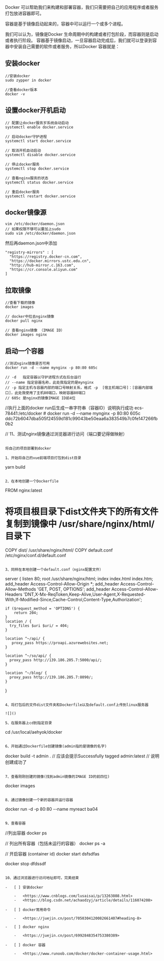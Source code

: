 

Docker 可以帮助我们来构建和部署容器，我们只需要把自己的应用程序或者服务打包放进容器即可。

容器是基于镜像启动起来的，容器中可以运行一个或多个进程。

我们可以认为，镜像是Docker 生命周期中的构建或者打包阶段，而容器则是启动或者执行阶段。
容器基于镜像启动，一旦容器启动完成后，我们就可以登录到容器中安装自己需要的软件或者服务，所以Docker 容器就是：

## 安装docker
```
//安装docker
sudo zypper in docker

//查看docker版本
docker -v
```

## 设置docker开机启动
```
// 配置让docker服务岁系统自动启动
systemctl enable docker.service

// 启动docker守护进程
systemctl start docker.service

// 取消开机自动启动
systemctl disable docker.service

// 停止docker服务
systemctl stop docker.service

// 查看nginx服务的状态
systemctl status docker.service

// 重启docker服务
systemctl restart docker.service
```
## docker镜像源
```
vim /etc/docker/daemon.json
// 如果权限不够可以要加上sudo
sudo vim /etc/docker/daemon.json

```
然后再daemon.json中添加
```
"registry-mirrors" : [
  "https://registry.docker-cn.com",
  "https://docker.mirrors.ustc.edu.cn",
  "http://hub-mirror.c.163.com",
  "https://cr.console.aliyun.com"
]
```

## 拉取镜像
```
//查看下载的镜像
docker images

// docker中拉去nginx镜像
docker pull nginx

// 查看nginx镜像 （IMAGE ID）
docker images nginx
```

## 启动一个容器
```
//测试nginx镜像是否可用
docker run -d --name mynginx -p 80:80 605c

// -d   指定容器以守护进程方式在后台运行
// --name 指定容器名称，此处我指定的是mynginx
// -p 指定主机与容器内部的端口号映射关系，格式 -p  [宿主机端口号]：[容器内部端口]，此处我使用了主机80端口，映射容器80端口
// 605c 是nginx的镜像IMAGE ID前4位

```

//执行上面的docker run后生成一串字符串（容器ID）说明执行成功
ecs-78441:/etc/docker # docker run -d --name mynginx -p 80:80 605c
ddc72b6047dba505f24559d181c99043be50eaa6a383549b7c0fe147266fb0b2

// 11、测试nginx镜像通过浏览器进行访问（端口要记得做映射）
```

将自己的项目部署到docker

1、开始将自己的vue前端项目打包到dist目录

```
yarn build
```

2、在本地创建一个Dockerfile

```
FROM nginx:latest

# 将项目根目录下dist文件夹下的所有文件复制到镜像中 /usr/share/nginx/html/ 目录下
COPY dist/ /usr/share/nginx/html/
COPY default.conf /etc/nginx/conf.d/default.conf
```

3、同样在本地创建一个default.conf（nginx配置文件）

```
server {
    listen 80;
    root /usr/share/nginx/html;
    index index.html index.htm;
    add_header Access-Control-Allow-Origin *;
    add_header Access-Control-Allow-Methods 'GET, POST, OPTIONS';
    add_header Access-Control-Allow-Headers 'DNT,X-Mx-ReqToken,Keep-Alive,User-Agent,X-Requested-With,If-Modified-Since,Cache-Control,Content-Type,Authorization';

    if ($request_method = 'OPTIONS') {
        return 204;
    }
    location / {
      try_files $uri $uri/ = 404;
    }

    location ^~/api/ {
       proxy_pass https://proapi.azurewebsites.net;
    }

    location ^~/so/api/ {
      proxy_pass http://139.186.205.7:5000/api/;  
    }

    location ^~/blog/ {
      proxy_pass http://139.186.205.7:8090/;
    }
}
```

4、将打包后的文件dist文件夹和Dockerfile以及default.conf上传到linux服务器

![]()

5、在服务器上cd到指定目录

```
cd  /usr/local/aehyok/docker
```

6、开始通过Dockerfile创建镜像(admin指的是镜像的名字)

```
docker build -t admin .
// 应该会提示Successfully tagged admin:latest
// 说明创建成功了
```

7、查看刚刚创建的镜像(找到admin镜像的IMAGE ID的前四位)

```
docker images 
```

8、通过镜像创建一个新的容器并运行容器

```
docker run -d -p 80:80 --name myreact ba04
```

9、查看容器

```
//列出容器
docker ps

// 列出所有容器（包括未运行的容器） 
docker ps -a

// 开启容器 (container id)
docker start dsfsdfas

docker stop dfdssdf
```

10、通过浏览器进行访问地址即可，完美结束

-   [ ] 安装docker

    -   <https://www.cnblogs.com/lusaisai/p/13263808.html>
    -   <https://blog.csdn.net/achaodzyj/article/details/116074208>

-   [ ] docker常用命令

    -   <https://juejin.cn/post/7050304120082661407#heading-8>

-   [ ] docker nginx

    -   <https://juejin.cn/post/6992848354753380389>

-   [ ] docker 容器

    -   <https://www.runoob.com/docker/docker-container-usage.html>